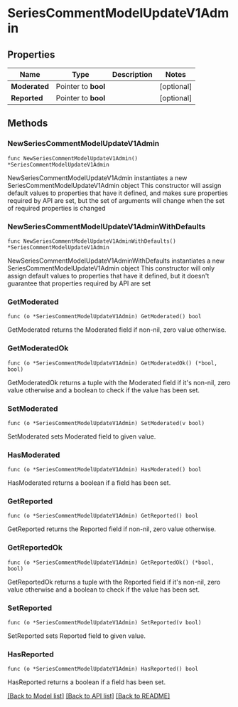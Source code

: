 # SeriesCommentModelUpdateV1Admin

## Properties

Name | Type | Description | Notes
------------ | ------------- | ------------- | -------------
**Moderated** | Pointer to **bool** |  | [optional] 
**Reported** | Pointer to **bool** |  | [optional] 

## Methods

### NewSeriesCommentModelUpdateV1Admin

`func NewSeriesCommentModelUpdateV1Admin() *SeriesCommentModelUpdateV1Admin`

NewSeriesCommentModelUpdateV1Admin instantiates a new SeriesCommentModelUpdateV1Admin object
This constructor will assign default values to properties that have it defined,
and makes sure properties required by API are set, but the set of arguments
will change when the set of required properties is changed

### NewSeriesCommentModelUpdateV1AdminWithDefaults

`func NewSeriesCommentModelUpdateV1AdminWithDefaults() *SeriesCommentModelUpdateV1Admin`

NewSeriesCommentModelUpdateV1AdminWithDefaults instantiates a new SeriesCommentModelUpdateV1Admin object
This constructor will only assign default values to properties that have it defined,
but it doesn't guarantee that properties required by API are set

### GetModerated

`func (o *SeriesCommentModelUpdateV1Admin) GetModerated() bool`

GetModerated returns the Moderated field if non-nil, zero value otherwise.

### GetModeratedOk

`func (o *SeriesCommentModelUpdateV1Admin) GetModeratedOk() (*bool, bool)`

GetModeratedOk returns a tuple with the Moderated field if it's non-nil, zero value otherwise
and a boolean to check if the value has been set.

### SetModerated

`func (o *SeriesCommentModelUpdateV1Admin) SetModerated(v bool)`

SetModerated sets Moderated field to given value.

### HasModerated

`func (o *SeriesCommentModelUpdateV1Admin) HasModerated() bool`

HasModerated returns a boolean if a field has been set.

### GetReported

`func (o *SeriesCommentModelUpdateV1Admin) GetReported() bool`

GetReported returns the Reported field if non-nil, zero value otherwise.

### GetReportedOk

`func (o *SeriesCommentModelUpdateV1Admin) GetReportedOk() (*bool, bool)`

GetReportedOk returns a tuple with the Reported field if it's non-nil, zero value otherwise
and a boolean to check if the value has been set.

### SetReported

`func (o *SeriesCommentModelUpdateV1Admin) SetReported(v bool)`

SetReported sets Reported field to given value.

### HasReported

`func (o *SeriesCommentModelUpdateV1Admin) HasReported() bool`

HasReported returns a boolean if a field has been set.


[[Back to Model list]](../README.md#documentation-for-models) [[Back to API list]](../README.md#documentation-for-api-endpoints) [[Back to README]](../README.md)


